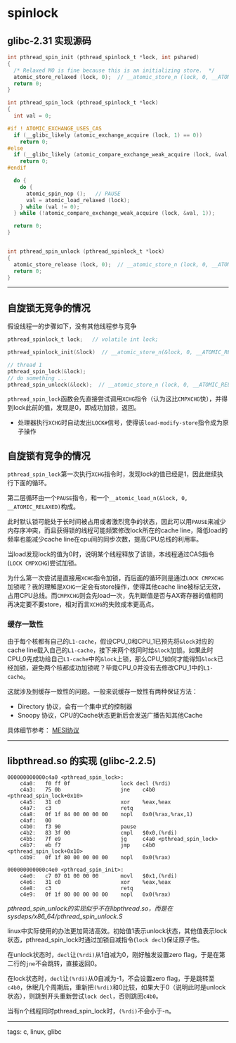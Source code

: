 # spinlock

## glibc-2.31 实现源码

``` c
int pthread_spin_init (pthread_spinlock_t *lock, int pshared)
{
  /* Relaxed MO is fine because this is an initializing store.  */
  atomic_store_relaxed (lock, 0);  // __atomic_store_n (lock, 0, __ATOMIC_RELAXED);  
  return 0;
}

int pthread_spin_lock (pthread_spinlock_t *lock)
{                       
  int val = 0;

#if ! ATOMIC_EXCHANGE_USES_CAS
  if (__glibc_likely (atomic_exchange_acquire (lock, 1) == 0)) 
    return 0;
#else
  if (__glibc_likely (atomic_compare_exchange_weak_acquire (lock, &val, 1)))
    return 0;
#endif

  do {
    do {   
      atomic_spin_nop ();   // PAUSE
      val = atomic_load_relaxed (lock);
    } while (val != 0); 
  } while (!atomic_compare_exchange_weak_acquire (lock, &val, 1));

  return 0;
}


int pthread_spin_unlock (pthread_spinlock_t *lock)
{
  atomic_store_release (lock, 0);  // __atomic_store_n (lock, 0, __ATOMIC_RELEASE);
  return 0;
}

```

----

## 自旋锁无竞争的情况

假设线程一的步骤如下，没有其他线程参与竞争
``` c 
pthread_spinlock_t lock;   // volatile int lock;

pthread_spinlock_init(&lock)  // __atomic_store_n(&lock, 0, __ATOMIC_RELAXED);  //置零

// thread 1
pthread_spin_lock(&lock);
// do something ...
pthread_spin_unlock(&lock);  // __atomic_store_n (lock, 0, __ATOMIC_RELEASE);

```

`pthread_spin_lock`函数会先直接尝试调用`XCHG`指令（认为这比`CMPXCHG`快），并得到lock此前的值，发现是0，即成功加锁，返回。

* 处理器执行`XCHG`时自动发出`LOCK#`信号，使得该`load-modify-store`指令成为原子操作


## 自旋锁有竞争的情况

`pthread_spin_lock`第一次执行`XCHG`指令时，发现lock的值已经是1，因此继续执行下面的循环。

第二层循环由一个`PAUSE`指令，和一个`__atomic_load_n(&lock, 0, __ATOMIC_RELAXED)`构成。

此时默认锁可能处于长时间被占用或者激烈竞争的状态，因此可以用`PAUSE`来减少内存序冲突，而且获得锁的线程可能频繁修改lock所在的cache line，降低load的频率也能减少cache line在cpu间的同步次数，提高CPU总线的利用率。

当load发现lock的值为0时，说明某个线程释放了该锁，本线程通过CAS指令(`LOCK CMPXCHG`)尝试加锁。

为什么第一次尝试是直接用`XCHG`指令加锁，而后面的循环则是通过`LOCK CMPXCHG`加锁呢？我的理解是`XCHG`一定会有store操作，使得其他cache line被标记无效，占用CPU总线。而`CMPXCHG`则会先load一次，先判断值是否与AX寄存器的值相同再决定要不要store，相对而言`XCHG`的失败成本更高点。

### 缓存一致性

由于每个核都有自己的`L1-cache`，假设CPU_0和CPU_1已预先将`&lock`对应的cache line载入自己的`L1-cache`，接下来两个核同时给`&lock`加锁。如果此时CPU_0先成功给自己`L1-cache`中的`&lock`上锁，那么CPU_1如何才能得知`&lock`已经加锁，避免两个核都成功加锁呢？毕竟CPU_0并没有去修改CPU_1中的`L1-cache`。

这就涉及到缓存一致性的问题。一般来说缓存一致性有两种保证方法：
* Directory 协议，会有一个集中式的控制器
* Snoopy 协议，CPU的Cache状态更新后会发送广播告知其他Cache 

具体细节参考：
[MESI协议](/computer/cpu/intel/MESI/mesi-intel.md)

---

## libpthread.so 的实现 (glibc-2.2.5)

```ARM Assembly
000000000000c4a0 <pthread_spin_lock>:
    c4a0:   f0 ff 0f                lock decl (%rdi)
    c4a3:   75 0b                   jne    c4b0 <pthread_spin_lock+0x10>
    c4a5:   31 c0                   xor    %eax,%eax
    c4a7:   c3                      retq   
    c4a8:   0f 1f 84 00 00 00 00    nopl   0x0(%rax,%rax,1)
    c4af:   00    
    c4b0:   f3 90                   pause  
    c4b2:   83 3f 00                cmpl   $0x0,(%rdi)
    c4b5:   7f e9                   jg     c4a0 <pthread_spin_lock>
    c4b7:   eb f7                   jmp    c4b0 <pthread_spin_lock+0x10>
    c4b9:   0f 1f 80 00 00 00 00    nopl   0x0(%rax)

000000000000c4e0 <pthread_spin_init>:
    c4e0:   c7 07 01 00 00 00       movl   $0x1,(%rdi)
    c4e6:   31 c0                   xor    %eax,%eax
    c4e8:   c3                      retq
    c4e9:   0f 1f 80 00 00 00 00    nopl   0x0(%rax)
```

*pthread_spin_unlock的实现似乎不在libpthread.so，而是在sysdeps/x86_64/pthread_spin_unlock.S*

linux中实际使用的办法更加简洁高效。初始值1表示unlock状态，其他值表示lock状态，pthread_spin_lock时通过加锁自减指令(`lock decl`)保证原子性。

在unlock状态时，`decl`让`(%rdi)`从1自减为0，刚好触发设置zero flag，于是在第二行的`jne`不会跳转，直接返回0。

在lock状态时，`decl`让`(%rdi)`从0自减为-1，不会设置zero flag，于是跳转至`c4b0`，休眠几个周期后，重新把`(%rdi)`和0比较，如果大于0（说明此时是unlock状态），则跳到开头重新尝试`lock decl`，否则跳回`c4b0`。

当有n个线程同时pthread_spin_lock时，`(%rdi)`不会小于-n。

---

tags: c, linux, glibc
